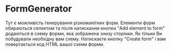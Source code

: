 # FormGenerator
Тут є можливість генерування різноманітних форм. Елементи форм обираються селектом та після натискання кнопки "Add element to form" додаються в схему форми, яка зображена знизу сторінки. Як тільки Ви побудували необхідну вам схему. 
Натискаєте кнопку "Create form" і вам повертається код HTML вашої схеми форми.
